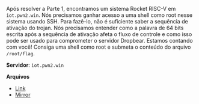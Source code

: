 
Após resolver a Parte 1, encontramos um sistema Rocket RISC-V em `iot.pwn2.win`. Nós precisamos ganhar acesso a uma shell como root nesse sistema usando SSH. Para fazê-lo, não é suficiente saber a sequência de ativação do trojan. Nós precisamos entender como a palavra de 64 bits escrita após a sequência de ativação afeta o fluxo de controle e como isso pode ser usado para comprometer o servidor Dropbear. Estamos contando com você! Consiga uma shell como root e submeta o conteúdo do arquivo `/root/flag`.

**Servidor**: `iot.pwn2.win`

**Arquivos**

 * [Link](https://static.pwn2win.party/hardware_trojan_v2_pt2_eb5534aa1130a891136ae07348a8a27b92f333cf12587f186a7b06c6f3c1cc1b.tar.gz)
 * [Mirror](https://storage.cloud.google.com/pwn2win-files/hardware_trojan_v2_pt2_eb5534aa1130a891136ae07348a8a27b92f333cf12587f186a7b06c6f3c1cc1b.tar.gz)
